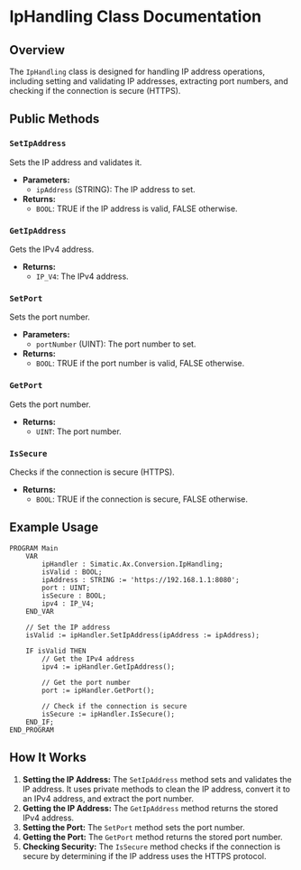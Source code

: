 # IpHandling Class Documentation

## Overview

The `IpHandling` class is designed for handling IP address operations, including setting and validating IP addresses, extracting port numbers, and checking if the connection is secure (HTTPS).

## Public Methods

### `SetIpAddress`

Sets the IP address and validates it.

- **Parameters:**
  - `ipAddress` (STRING): The IP address to set.
- **Returns:**
  - `BOOL`: TRUE if the IP address is valid, FALSE otherwise.

### `GetIpAddress`

Gets the IPv4 address.

- **Returns:**
  - `IP_V4`: The IPv4 address.

### `SetPort`

Sets the port number.

- **Parameters:**
  - `portNumber` (UINT): The port number to set.
- **Returns:**
  - `BOOL`: TRUE if the port number is valid, FALSE otherwise.

### `GetPort`

Gets the port number.

- **Returns:**
  - `UINT`: The port number.

### `IsSecure`

Checks if the connection is secure (HTTPS).

- **Returns:**
  - `BOOL`: TRUE if the connection is secure, FALSE otherwise.

## Example Usage

```st
PROGRAM Main
    VAR
        ipHandler : Simatic.Ax.Conversion.IpHandling;
        isValid : BOOL;
        ipAddress : STRING := 'https://192.168.1.1:8080';
        port : UINT;
        isSecure : BOOL;
        ipv4 : IP_V4;
    END_VAR

    // Set the IP address
    isValid := ipHandler.SetIpAddress(ipAddress := ipAddress);
    
    IF isValid THEN
        // Get the IPv4 address
        ipv4 := ipHandler.GetIpAddress();
        
        // Get the port number
        port := ipHandler.GetPort();
        
        // Check if the connection is secure
        isSecure := ipHandler.IsSecure();
    END_IF;
END_PROGRAM
```

## How It Works

1. **Setting the IP Address:** The `SetIpAddress` method sets and validates the IP address. It uses private methods to clean the IP address, convert it to an IPv4 address, and extract the port number.
2. **Getting the IP Address:** The `GetIpAddress` method returns the stored IPv4 address.
3. **Setting the Port:** The `SetPort` method sets the port number.
4. **Getting the Port:** The `GetPort` method returns the stored port number.
5. **Checking Security:** The `IsSecure` method checks if the connection is secure by determining if the IP address uses the HTTPS protocol.
